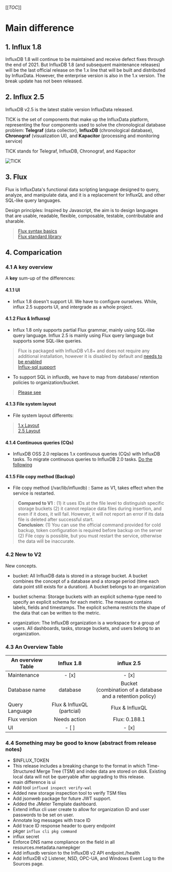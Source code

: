 [[_TOC_]]
# Main difference

## 1. Influx 1.8
InfluxDB 1.8 will continue to be maintained and receive defect fixes through the end of 2021. But InfluxDB 1.8 (and subsequent maintenance releases) will be the last official release on the 1.x line that will be built and distributed by InfluxData. However, the enterprise version is also in the 1.x version. The break update has not been released. 

## 2. Influx 2.5
InfluxDB v2.5 is the latest stable version InfluxData released.

TICK is the set of components that make up the InfluxData platform, representing the four components used to solve the chronological database problem: **Telegraf** (data collector), **InfluxDB** (chronological database), **Chronograf** (visualization UI), and **Kapacitor** (processing and monitoring service)

TICK stands for Telegraf, InfluxDB, Chronograf, and Kapacitor

![TICK](https://w2.influxdata.com/wp-content/uploads/Influx-1.0-Diagram_04.20.2020v2.png)

## 3. Flux
Flux is InfluxData's functional data scripting language designed to query, analyze, and manipulate data, and it is a replacement for InfluxQL and other SQL-like query languages.

Design principles: Inspired by Javascript, the aim is to design languages that are usable, readable, flexible, composable, testable, contributable and sharable.
> [Flux syntax basics](https://docs.influxdata.com/flux/v0.x/get-started/syntax-basics/) </br>
> [Flux standard library](https://docs.influxdata.com/flux/v0.x/stdlib/)


## 4. Comparication

### 4.1 A key overview
A **key** sum-up of the differences:

#### 4.1.1 UI
- Influx 1.8 doesn't support UI. We have to configure ourselves. While, influx 2.5 supports UI, and intergrade as a whole project.
#### 4.1.2 Flux & Influxsql
- Influx 1.8 only supports partial Flux grammar, mainly using SQL-like query language. Influx 2.5 is mainly using Flux query language but supports some SQL-like queries.
> Flux is packaged with InfluxDB v1.8+ and does not require any additional installation, however it is disabled by default and [needs to be enabled](https://docs.influxdata.com/influxdb/v1.8/flux/installation/) </br>
> [Influx-sql support](https://docs.influxdata.com/influxdb/v2.5/query-data/influxql/#influxql-support)
- To support SQL in influxdb, we have to map from database/ retention policies to organization/bucket. 
>[Please see](https://docs.influxdata.com/influxdb/v2.5/query-data/influxql/dbrp/#create-dbrp-mappings)
#### 4.1.3 File system layout
- File system layout differents:
> [1.x Layout](https://docs.influxdata.com/influxdb/v1.8/concepts/file-system-layout/) </br>
> [2.5 Layout](https://docs.influxdata.com/influxdb/v2.5/reference/internals/file-system-layout/)
#### 4.1.4 Continuous queries (CQs)
- InfluxDB OSS 2.0 replaces 1.x continuous queries (CQs) with InfluxDB tasks. To migrate continuous queries to InfluxDB 2.0 tasks. [Do the following](https://docs.influxdata.com/influxdb/v2.5/upgrade/v1-to-v2/migrate-cqs/)
#### 4.1.5 File copy method (Backup)
- File copy method (/var/lib/influxdb) : Same as V1, takes effect when the service is restarted.

> **Compared to V1** : (1) it uses IDs at the file level to distinguish specific storage buckets (2) it cannot replace data files during insertion, and even if it does, it will fail. However, it will not report an error if its data file is deleted after successful start. </br>
> **Conclusion**: (1) You can use the official command provided for cold backup, token configuration is required before backup on the server (2) File copy is possible, but you must restart the service, otherwise the data will be inaccurate.

### 4.2 New to V2

New concepts.

- bucket: All InfluxDB data is stored in a storage bucket. A bucket combines the concept of a database and a storage period (time each data point still exists for a duration). A bucket belongs to an organization

- bucket schema: Storage buckets with an explicit schema-type need to specify an explicit schema for each metric. The measure contains labels, fields and timestamps. The explicit schema restricts the shape of the data that can be written to the metric.

- organization: The InfluxDB organization is a workspace for a group of users. All dashboards, tasks, storage buckets, and users belong to an organization.

### 4.3 An Overview Table


| An overview Table     |         Influx 1.8         |                           influx 2.5                           |
| -------------- | :------------------------: | :------------------------------------------------------------: |
| Maintenance    |           - [x]            |                             - [x]                              |
| Database name  |          database          | Bucket <br/>(combination of a database and a retention policy) |
| Query Language | Flux & InfluxQL (partcial) |                        Flux & InfluxQL                         |
| Flux version | Needs action |                        Flux: 0.188.1                        |
| UI             |           - [ ]            |                             - [x]                              |


### 4.4 Something may be good to know (abstract from release notes)
- $INFLUX_TOKEN
- This release includes a breaking change to the format in which Time-Structured Merge Tree (TSM) and index data are stored on disk. Existing local data will not be queryable after upgrading to this release.
- main difference is ui
- Add tool `influxd inspect verify-wal`
- Added new storage inspection tool to verify TSM files
- Add jsonweb package for future JWT support.
- Added the JMeter Template dashboard.
- Extend influx cli user create to allow for organization ID and user passwords to be set on user.
- Annotate log messages with trace ID
- Add trace ID response header to query endpoint
- pkger `influx cli pkg command`
- influx secret
- Enforce DNS name compliance on the field in all resources.metadata.namepkger
- Add influxdb version to the InfluxDB v2 API endpoint./health
- Add InfluxDB v2 Listener, NSD, OPC-UA, and Windows Event Log to the Sources page.

